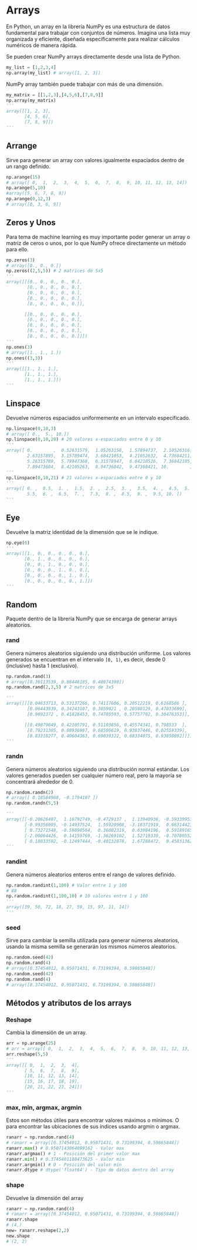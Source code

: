 # Arrays

En Python, un array en la librería NumPy es una estructura de datos fundamental para trabajar con conjuntos de números. Imagina una lista muy organizada y eficiente, diseñada específicamente para realizar cálculos numéricos de manera rápida.

Se pueden crear NumPy arrays directamente desde una lista de Python.

```py
my_list = [1,2,3,4]
np.array(my_list) # array([1, 2, 3])
```

NumPy array también puede trabajar con más de una dimensión.

```py
my_matrix = [[1,2,3],[4,5,6],[7,8,9]]
np.array(my_matrix) 
'''
array([[1, 2, 3],
       [4, 5, 6],
       [7, 8, 9]])
'''
```

## Arrange

Sirve para generar un array con valores igualmente espaciados dentro de un rango definido.

```py
np.arange(15)
# array([ 0,  1,  2,  3,  4,  5,  6,  7,  8,  9, 10, 11, 12, 13, 14])
np.arange(5,10)
#array([5, 6, 7, 8, 9])
np.arange(0,12,3)
# array([0, 3, 6, 9])
```

## Zeros y Unos

Para tema de machine learning es muy importante poder generar un array o matriz de ceros o unos, por lo que NumPy ofrece directamente un método para ello.

```py
np.zeros(3) 
# array([0., 0., 0.])
np.zeros((2,5,5)) # 2 matrices de 5x5 
'''
array([[[0., 0., 0., 0., 0.],
        [0., 0., 0., 0., 0.],
        [0., 0., 0., 0., 0.],
        [0., 0., 0., 0., 0.],
        [0., 0., 0., 0., 0.]],

       [[0., 0., 0., 0., 0.],
        [0., 0., 0., 0., 0.],
        [0., 0., 0., 0., 0.],
        [0., 0., 0., 0., 0.],
        [0., 0., 0., 0., 0.]]])
'''
np.ones(3)
# array([1., 1., 1.])
np.ones((3,3))
'''
array([[1., 1., 1.],
       [1., 1., 1.],
       [1., 1., 1.]])
'''
```

## Linspace

Devuelve números espaciados uniformemente en un intervalo especificado.

```py
np.linspace(0,10,3) 
# array([ 0.,  5., 10.])
np.linspace(0,10,20) # 20 valores x-espaciados entre 0 y 10
'''
array([ 0.        ,  0.52631579,  1.05263158,  1.57894737,  2.10526316,
        2.63157895,  3.15789474,  3.68421053,  4.21052632,  4.73684211,
        5.26315789,  5.78947368,  6.31578947,  6.84210526,  7.36842105,
        7.89473684,  8.42105263,  8.94736842,  9.47368421, 10.        ])
'''
np.linspace(0,10,21) # 21 valores x-espaciados entre 0 y 10
'''
array([ 0. ,  0.5,  1. ,  1.5,  2. ,  2.5,  3. ,  3.5,  4. ,  4.5,  5. ,
        5.5,  6. ,  6.5,  7. ,  7.5,  8. ,  8.5,  9. ,  9.5, 10. ])
'''
```

## Eye

Devuelve la matriz identidad de la dimensión que se le indique.

```py
np.eye(6)
'''
array([[1., 0., 0., 0., 0., 0.],
       [0., 1., 0., 0., 0., 0.],
       [0., 0., 1., 0., 0., 0.],
       [0., 0., 0., 1., 0., 0.],
       [0., 0., 0., 0., 1., 0.],
       [0., 0., 0., 0., 0., 1.]])
'''
```

## Random

Paquete dentro de la librería NumPy que se encarga de generar arrays aleatorios.

### rand

Genera números aleatorios siguiendo una distribución uniforme. Los valores generados se encuentran en el intervalo `[0, 1)`, es decir, desde 0 (inclusive) hasta 1 (exclusivo).

```py
np.random.rand(3)
# array([0.36113539, 0.88446185, 0.48074398])
np.random.rand(2,3,5) # 2 matrices de 3x5

'''
array([[[0.04633713, 0.53137266, 0.74117606, 0.20512219, 0.6168586 ],
        [0.06443939, 0.34243107, 0.3059021 , 0.20598129, 0.47033699],
        [0.9692372 , 0.41828453, 0.74705593, 0.57757702, 0.30476353]],

       [[0.49879649, 0.42105791, 0.51103856, 0.45574341, 0.798533  ],
        [0.79231305, 0.08936987, 0.68506619, 0.93837446, 0.02559339],
        [0.83318277, 0.40604363, 0.69039322, 0.68334075, 0.93850892]]])
'''
```

### randn

Genera números aleatorios siguiendo una distribución normal estándar. Los valores generados pueden ser cualquier número real, pero la mayoría se concentrará alrededor de 0.

```py
np.random.randn(2)
# array([ 0.18584968, -0.1794187 ])
np.random.randn(5,5)

'''
array([[-0.20626407,  1.16792749, -0.4729137 ,  1.13940936, -0.59339953],
       [-0.99356095, -0.14937524,  1.55929908, -3.18371919,  0.66314423],
       [ 0.73271548, -0.59890564,  0.36802319,  0.63084196,  0.59189165],
       [-2.00064426,  0.14159769, -1.36269102,  1.52719339, -0.70780552],
       [ 0.18033592, -0.12497444, -0.40132878,  1.67288472,  0.45831362]])
'''
```

### randint

Genera números aleatorios enteros entre el rango de valores definido.

```py
np.random.randint(1,100) # Valor entre 1 y 100
# 88
np.random.randint(1,100,10) # 10 valores entre 1 y 100
'''
array([39, 50, 72, 18, 27, 59, 15, 97, 11, 14])
'''
```

### seed

Sirve para cambiar la semilla utilizada para generar números aleatorios, usando la misma semilla se generarán los mismos números aleatorios.

```py
np.random.seed(42)
np.random.rand(4)
# array([0.37454012, 0.95071431, 0.73199394, 0.59865848])
np.random.seed(42)
np.random.rand(4)
# array([0.37454012, 0.95071431, 0.73199394, 0.59865848])
```

## Métodos y atributos de los arrays

### Reshape

Cambia la dimensión de un array.

```py
arr = np.arange(25)
# arr = array([ 0,  1,  2,  3,  4,  5,  6,  7,  8,  9, 10, 11, 12, 13, 14, 15, 16, 17, 18, 19, 20, 21, 22, 23, 24])
arr.reshape(5,5)
'''
array([[ 0,  1,  2,  3,  4],
       [ 5,  6,  7,  8,  9],
       [10, 11, 12, 13, 14],
       [15, 16, 17, 18, 19],
       [20, 21, 22, 23, 24]])
'''
```

### max, min, argmax, argmin

Estos son métodos útiles para encontrar valores máximos o mínimos. O para encontrar las ubicaciones de sus índices usando argmin o argmax.

```py
ranarr = np.random.rand(4)
# ranarr = array([0.37454012, 0.95071431, 0.73199394, 0.59865848])
ranarr.max() # 0.9507143064099162 - Valor max
ranarr.argmax() # 1 - Posición del primer valor max
ranarr.min() # 0.3745401188473625 - Valor min
ranarr.argmin() # 0 - Posición del valor min
ranarr.dtype # dtype('float64') - Tipo de datos dentro del array
```

### shape

Devuelve la dimensión del array
```py
ranarr = np.random.rand(4)
# ranarr = array([0.37454012, 0.95071431, 0.73199394, 0.59865848])
ranarr.shape
# (4,)
new= ranarr.reshape(2,2)
new.shape
# (2, 2)
```

